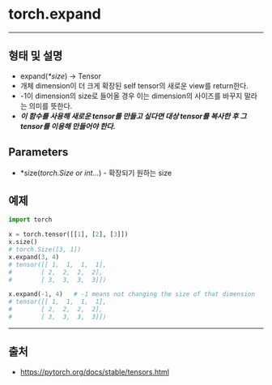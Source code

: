 # torch.expand #
----------
## 형태 및 설명 ##
* expand(*\*size*) → Tensor
* 개체 dimension이 더 크게 확장된 self tensor의 새로운 view를 return한다.
* -1이 dimension의 size로 들어올 경우 이는 dimension의 사이즈를 바꾸지 말라는 의미를 뜻한다.
* ***이 함수를 사용해 새로운 tensor를 만들고 싶다면 대상 tensor를 복사한 후 그 tensor를 이용해 만들어야 한다.***
>
## Parameters ##
* *size(*torch.Size or int...*) - 확장되기 원하는 size
>
## 예제 ##
```python
import torch

x = torch.tensor([[1], [2], [3]])
x.size()
# torch.Size([3, 1])
x.expand(3, 4)
# tensor([[ 1,  1,  1,  1],
#        [ 2,  2,  2,  2],
#        [ 3,  3,  3,  3]])

x.expand(-1, 4)   # -1 means not changing the size of that dimension
# tensor([[ 1,  1,  1,  1],
#        [ 2,  2,  2,  2],
#        [ 3,  3,  3,  3]])
```
------------
## 출처 ##
* <https://pytorch.org/docs/stable/tensors.html>